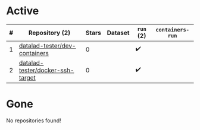 # Active
| # | Repository (2) | Stars | Dataset | `run` (2) | `containers-run` |
| --- | --- | --- | --- | --- | --- |
| 1 | [datalad-tester/dev-containers](https://github.com/datalad-tester/dev-containers) | 0 |  | :heavy_check_mark: |  |
| 2 | [datalad-tester/docker-ssh-target](https://github.com/datalad-tester/docker-ssh-target) | 0 |  | :heavy_check_mark: |  |

# Gone
No repositories found!
